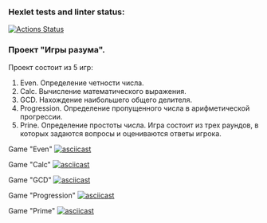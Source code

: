 ### Hexlet tests and linter status:
[![Actions Status](https://github.com/AAvchinnikova/java-project-61/actions/workflows/hexlet-check.yml/badge.svg)](https://github.com/AAvchinnikova/java-project-61/actions)

### Проект "Игры разума".
Проект состоит из 5 игр:
1. Even. Определение четности числа.
2. Calc. Вычисление математического выражения.
3. GCD. Нахождение наибольшего общего делителя.
4. Progression. Определение пропущенного числа в арифметической прогрессии.
5. Prine. Определение простоты числа.
Игра состоит из трех раундов, в которых задаются вопросы и оцениваются ответы игрока.


Game "Even"
[![asciicast](https://asciinema.org/a/86XWGF8QnV6ljcBi5Rr1vnd79.svg)](https://asciinema.org/a/86XWGF8QnV6ljcBi5Rr1vnd79)

Game "Calc"
[![asciicast](https://asciinema.org/a/RqE9BLsSyU8xjrLJDiyuWuhR3.svg)](https://asciinema.org/a/RqE9BLsSyU8xjrLJDiyuWuhR3)

Game "GCD"
[![asciicast](https://asciinema.org/a/nW9cHyq5Lg9Ip1IhYXSv8zWqg.svg)](https://asciinema.org/a/nW9cHyq5Lg9Ip1IhYXSv8zWqg)

Game "Progression"
[![asciicast](https://asciinema.org/a/rNpSa7SqxOqJ1JnIQmDjatCdH.svg)](https://asciinema.org/a/rNpSa7SqxOqJ1JnIQmDjatCdH)

Game "Prime"
[![asciicast](https://asciinema.org/a/BxEF60dMDIBRaiXwDvURUyQI8.svg)](https://asciinema.org/a/BxEF60dMDIBRaiXwDvURUyQI8)

